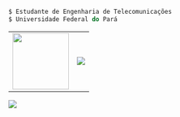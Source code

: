 ``` js
$ Estudante de Engenharia de Telecomunicações
$ Universidade Federal do Pará
```
<table>
  <tr>
    <td width="1">
     <img width="111" src="https://www.google.com/url?sa=i&url=https%3A%2F%2Fbr.pinterest.com%2Fpin%2F864198615992615114%2F&psig=AOvVaw1iMiRwHO-u_oJJoox284vQ&ust=1683845656483000&source=images&cd=vfe&ved=0CBEQjRxqFwoTCMir_IPs6_4CFQAAAAAdAAAAABAE"/>
  </td>
  <td>
     <img src="https://stats-biel-code.vercel.app/api/top-langs/?username=gabrielfariasnunes&size=400&hide_progress=false&locale=pt-BR"/>
  </td>
  </tr>
</table>
<section>
  <img src="https://stats-biel-code.vercel.app/api?username=gabrielfariasnunes&show_icons=true&locale=pt-BR"/>
</section>



